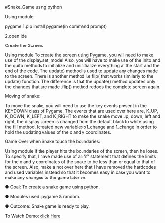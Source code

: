 #Snake_Game using python

Using module

pygame
1.pip install pygame(in command prompt)

2.open ide

Create the Screen:

Using module
To create the screen using Pygame, you will need to make use of the display.set_model Also, you will have to make use of the inito and the quito methods to initialize and uninitialize everything at the start and the end of the code.
The update) method is used to update any changes made to the screen. There is another method i.e flip( that works similarly to the update) function. The difference is that the update() method updates only the changes that are made .flip() method redoes the complete screen again.

Moving of snake:

To move the snake, you will need to use the key events present in the KEYDOWN class of Pygame. The events that are used over here are, K_UP, K_DOWN, K_LEFT, and K_RIGHT to make the snake move up, down, left and right, the display screen is changed from the default black to white using the fill method.
Icreated new variables x1_change and 1_change in order to hold the updating values of the x and y coordinates.

Game Over when Snake touch the boundaries:

Using module
if the player hits the boundaries of the screen, then he loses. To specify that, I have made use of an 'if' statement that defines the limits for the x and y coordinates of the snake to be less than or equal to that of the screen. Also, make a not over here that I have removed the hardcodes and used variables instead so that it becomes easy in case you want to make any changes to the game later on.

● Goal: To create a snake game using python.

● Modules used: pygame & random.

● Outcome: Snake game is ready to play.

To Watch Demo: [click Here](https://drive.google.com/file/d/10joRGN9fdyLB-LXyo83VMh-OAFjUYNi5/view?usp=sharing)


